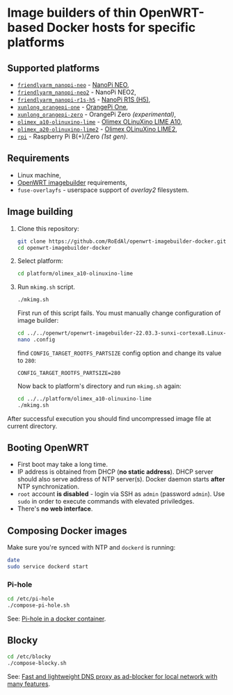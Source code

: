 # Image builders of thin OpenWRT-based Docker hosts for specific platforms

## Supported platforms

* [`friendlyarm_nanopi-neo`](platform/friendlyarm_nanopi-neo) - [NanoPi NEO](//www.friendlyelec.com/index.php?route=product/product&product_id=132),
* [`friendlyarm_nanopi-neo2`](platform/friendlyarm_nanopi-neo2) - NanoPi NEO2,
* [`friendlyarm_nanopi-r1s-h5`](platform/friendlyarm_nanopi-r1s-h5) - [NanoPi R1S (H5)](//www.friendlyelec.com/index.php?route=product/product&path=69&product_id=274),
* [`xunlong_orangepi-one`](platform/xunlong_orangepi-one) - [OrangePi One](http://www.orangepi.org/html/hardWare/computerAndMicrocontrollers/details/Orange-Pi-One.html),
* [`xunlong_orangepi-zero`](platform/xunlong_orangepi-zero) - OrangePi Zero *(experimental)*,
* [`olimex_a10-olinuxino-lime`](platform/olimex_a10-olinuxino-lime) - [Olimex OLinuXino LIME A10](//www.olimex.com/Products/OLinuXino/A10/A10-OLinuXino-LIME-n4GB/open-source-hardware),
* [`olimex_a20-olinuxino-lime2`](platform/olimex_a20-olinuxino-lime2) - [Olimex OLinuXino LIME2](//www.olimex.com/Products/OLinuXino/A20/A20-OLinuXino-LIME2/open-source-hardware),
* [`rpi`](platform/rpi) - Raspberry Pi B(+)/Zero *(1st gen)*.

## Requirements

* Linux machine,
* [OpenWRT imagebuilder](//openwrt.org/docs/guide-user/additional-software/imagebuilder) requirements,
* `fuse-overlayfs` - userspace support of *overlay2* filesystem.

## Image building

1. Clone this repository:

    ```.bash
    git clone https://github.com/RoEdAl/openwrt-imagebuilder-docker.git
    cd openwrt-imagebuilder-docker
    ```

2. Select platform:

    ```.bash
    cd platform/olimex_a10-olinuxino-lime
    ```

3. Run `mkimg.sh` script.

    ```.bash
    ./mkimg.sh
    ```

   First run of this script fails.
   You must manually change configuration of image builder:

   ```.bash
   cd ../../openwrt/openwrt-imagebuilder-22.03.3-sunxi-cortexa8.Linux-x86_64
   nano .config
   ```

   find `CONFIG_TARGET_ROOTFS_PARTSIZE` config option and change its value to `280`:

   ```
   CONFIG_TARGET_ROOTFS_PARTSIZE=280
   ```

   Now back to platform's directory and run `mkimg.sh` again:

   ```.bash
   cd ../../platform/olimex_a10-olinuxino-lime
   ./mkimg.sh
   ```

  After successful execution you should find uncompressed image file at current directory.

## Booting OpenWRT

- First boot may take a long time.
- IP address is obtained from DHCP (**no static address**). DHCP server should also serve address of NTP server(s). Docker daemon starts **after** NTP synchronization.
- `root` account **is disabled** - login via SSH as `admin` (password `admin`). Use `sudo` in order to execute commands with elevated priviledges.
- There's **no web interface**.

## Composing Docker images

Make sure you're synced with NTP and `dockerd` is running:

```.bash
date
sudo service dockerd start
```

### Pi-hole

```.bash
cd /etc/pi-hole
./compose-pi-hole.sh
```

See: [Pi-hole in a docker container](//github.com/pi-hole/docker-pi-hole).

## Blocky

```.bash
cd /etc/blocky
./compose-blocky.sh
```

See: [Fast and lightweight DNS proxy as ad-blocker for local network with many features](//github.com/0xERR0R/blocky).
